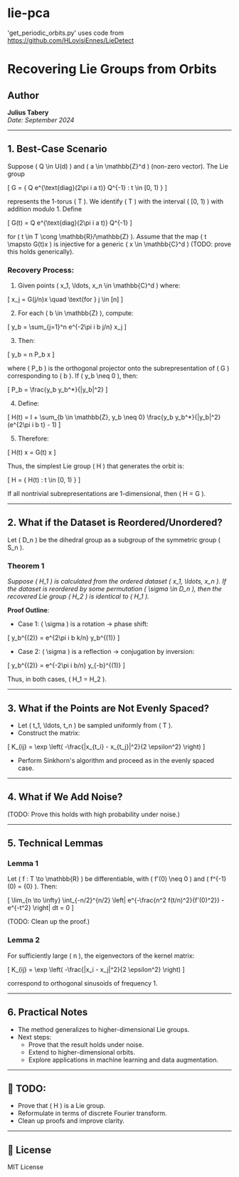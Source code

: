 # lie-pca

'get_periodic_orbits.py' uses code from <https://github.com/HLovisiEnnes/LieDetect>

# Recovering Lie Groups from Orbits

## Author
**Julius Tabery**  
*Date: September 2024*

---

## 1. Best-Case Scenario
Suppose \( Q \in U(d) \) and \( a \in \mathbb{Z}^d \) (non-zero vector). The Lie group

\[
G = \{ Q e^{\text{diag}(2\pi i a t)} Q^{-1} : t \in [0, 1) \}
\]

represents the 1-torus \( T \). We identify \( T \) with the interval \( [0, 1) \) with addition modulo 1. Define

\[
G(t) = Q e^{\text{diag}(2\pi i a t)} Q^{-1}
\]

for \( t \in T \cong \mathbb{R}/\mathbb{Z} \). Assume that the map \( t \mapsto G(t)x \) is injective for a generic \( x \in \mathbb{C}^d \) (TODO: prove this holds generically).

### Recovery Process:
1. Given points \( x_1, \ldots, x_n \in \mathbb{C}^d \) where:

\[
x_j = G(j/n)x \quad \text{for } j \in [n]
\]

2. For each \( b \in \mathbb{Z} \), compute:

\[
y_b = \sum_{j=1}^n e^{-2\pi i b j/n} x_j
\]

3. Then:

\[
y_b = n P_b x
\]

where \( P_b \) is the orthogonal projector onto the subrepresentation of \( G \) corresponding to \( b \). If \( y_b \neq 0 \), then:

\[
P_b = \frac{y_b y_b^*}{\|y_b\|^2}
\]

4. Define:

\[
H(t) = I + \sum_{b \in \mathbb{Z}, y_b \neq 0} \frac{y_b y_b^*}{\|y_b\|^2} (e^{2\pi i b t} - 1)
\]

5. Therefore:

\[
H(t) x = G(t) x
\]

Thus, the simplest Lie group \( H \) that generates the orbit is:

\[
H = \{ H(t) : t \in [0, 1) \}
\]

If all nontrivial subrepresentations are 1-dimensional, then \( H = G \).

---

## 2. What if the Dataset is Reordered/Unordered?
Let \( D_n \) be the dihedral group as a subgroup of the symmetric group \( S_n \). 

### Theorem 1
*Suppose \( H_1 \) is calculated from the ordered dataset \( x_1, \ldots, x_n \). If the dataset is reordered by some permutation \( \sigma \in D_n \), then the recovered Lie group \( H_2 \) is identical to \( H_1 \).*

**Proof Outline**:
- Case 1: \( \sigma \) is a rotation → phase shift:

\[
y_b^{(2)} = e^{2\pi i b k/n} y_b^{(1)}
\]

- Case 2: \( \sigma \) is a reflection → conjugation by inversion:

\[
y_b^{(2)} = e^{-2\pi i b/n} y_{-b}^{(1)}
\]

Thus, in both cases, \( H_1 = H_2 \).

---

## 3. What if the Points are Not Evenly Spaced?
- Let \( t_1, \ldots, t_n \) be sampled uniformly from \( T \).
- Construct the matrix:

\[
K_{ij} = \exp \left( -\frac{\|x_{t_i} - x_{t_j}\|^2}{2 \epsilon^2} \right)
\]

- Perform Sinkhorn's algorithm and proceed as in the evenly spaced case.

---

## 4. What if We Add Noise?
(TODO: Prove this holds with high probability under noise.)

---

## 5. Technical Lemmas
### Lemma 1
Let \( f : T \to \mathbb{R} \) be differentiable, with \( f'(0) \neq 0 \) and \( f^{-1}(0) = \{0\} \). Then:

\[
\lim_{n \to \infty} \int_{-n/2}^{n/2} \left| e^{-\frac{n^2 f(t/n)^2}{f'(0)^2}} - e^{-t^2} \right| dt = 0
\]

(TODO: Clean up the proof.)

### Lemma 2
For sufficiently large \( n \), the eigenvectors of the kernel matrix:

\[
K_{ij} = \exp \left( -\frac{\|x_i - x_j\|^2}{2 \epsilon^2} \right)
\]

correspond to orthogonal sinusoids of frequency 1.

---

## 6. Practical Notes
- The method generalizes to higher-dimensional Lie groups.
- Next steps:
  - Prove that the result holds under noise.
  - Extend to higher-dimensional orbits.
  - Explore applications in machine learning and data augmentation.

---

## 🚀 TODO:
- Prove that \( H \) is a Lie group.
- Reformulate in terms of discrete Fourier transform.
- Clean up proofs and improve clarity.

---

## 📜 License
MIT License
